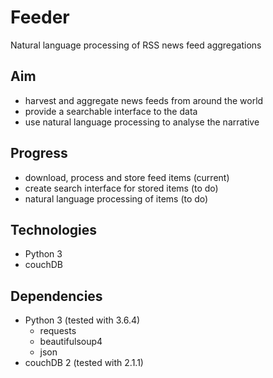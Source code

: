 # Feeder
Natural language processing of RSS news feed aggregations

## Aim
- harvest and aggregate news feeds from around the world
- provide a searchable interface to the data
- use natural language processing to analyse the narrative

## Progress
- download, process and store feed items (current)
- create search interface for stored items (to do)
- natural language processing of items (to do)

## Technologies
- Python 3
- couchDB

## Dependencies
- Python 3 (tested with 3.6.4)
  - requests
  - beautifulsoup4
  - json
- couchDB 2 (tested with 2.1.1)
